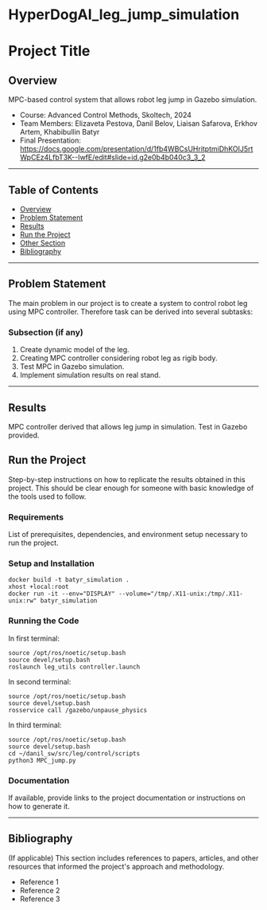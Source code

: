 # HyperDogAI_leg_jump_simulation
# Project Title

## Overview
MPC-based control system that allows robot leg jump in Gazebo simulation.

- Course: Advanced Control Methods, Skoltech, 2024
- Team Members: Elizaveta Pestova, Danil Belov, Liaisan Safarova, Erkhov Artem, Khabibullin Batyr
- Final Presentation: https://docs.google.com/presentation/d/1fb4WBCsUHritptmiDhKOIJ5rtWpCEz4LfbT3K--IwfE/edit#slide=id.g2e0b4b040c3_3_2

---

## Table of Contents

- [Overview](#overview)
- [Problem Statement](#problem-statement)
- [Results](#results)
- [Run the Project](#run-the-project)
- [Other Section](#other-section)
- [Bibliography](#bibliography)
---
## Problem Statement
The main problem in our project is to create a system to control robot leg using MPC controller. Therefore task can be derived into several subtasks:

### Subsection (if any)
1. Create dynamic model of the leg.
2. Creating MPC controller considering robot leg as rigib body.
3. Test MPC in Gazebo simulation.
4. Implement simulation results on real stand.
---
## Results
MPC controller derived that allows leg jump in simulation. Test in Gazebo provided.

## Run the Project
Step-by-step instructions on how to replicate the results obtained in this project. This should be clear enough for someone with basic knowledge of the tools used to follow.

### Requirements
List of prerequisites, dependencies, and environment setup necessary to run the project.

### Setup and Installation
```
docker build -t batyr_simulation .
xhost +local:root
docker run -it --env="DISPLAY" --volume="/tmp/.X11-unix:/tmp/.X11-unix:rw" batyr_simulation
```

### Running the Code

In first terminal:
```
source /opt/ros/noetic/setup.bash
source devel/setup.bash
roslaunch leg_utils controller.launch
```
In second terminal:
```
source /opt/ros/noetic/setup.bash
source devel/setup.bash
rosservice call /gazebo/unpause_physics
```
In third terminal:
```
source /opt/ros/noetic/setup.bash
source devel/setup.bash
cd ~/danil_sw/src/leg/control/scripts
python3 MPC_jump.py
```

### Documentation
If available, provide links to the project documentation or instructions on how to generate it.

---

## Bibliography
(If applicable) This section includes references to papers, articles, and other resources that informed the project's approach and methodology.

- Reference 1
- Reference 2
- Reference 3

